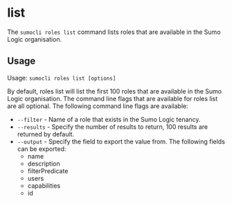 # list

The `sumocli roles list` command lists roles that are available in the Sumo Logic organisation.

## Usage

Usage: `sumocli roles list [options]`

By default, roles list will list the first 100 roles that are available in the Sumo Logic organisation. The command line flags that are available for roles list are all optional. The following command line flags are available:

* `--filter` - Name of a role that exists in the Sumo Logic tenancy.
* `--results` - Specify the number of results to return, 100 results are returned by default.
* `--output` - Specify the field to export the value from. The following fields can be exported:
  * name
  * description
  * filterPredicate
  * users
  * capabilities
  * id



